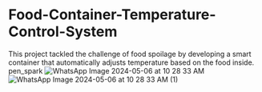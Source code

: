 # Food-Container-Temperature-Control-System
This project tackled the challenge of food spoilage by developing a smart container that automatically adjusts temperature based on the food inside.  pen_spark
![WhatsApp Image 2024-05-06 at 10 28 33 AM](https://github.com/EmbeddedMDumar/Food-Container-Temperature-Control-System/assets/168967100/72c0245f-ed0f-4fb5-8a13-0de14b6366de)
![WhatsApp Image 2024-05-06 at 10 28 33 AM (1)](https://github.com/EmbeddedMDumar/Food-Container-Temperature-Control-System/assets/168967100/038cff1a-b9c1-448c-9110-f824e4e67662)
